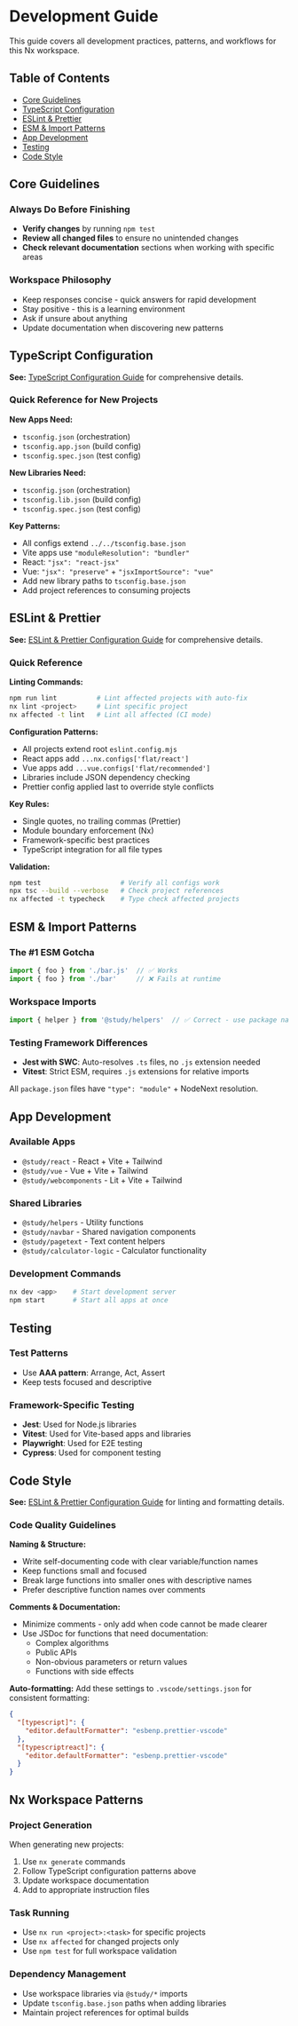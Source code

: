 # Development Guide

This guide covers all development practices, patterns, and workflows for this Nx workspace.

## Table of Contents

- [Core Guidelines](#core-guidelines)
- [TypeScript Configuration](#typescript-configuration)
- [ESLint & Prettier](#eslint--prettier)
- [ESM & Import Patterns](#esm--import-patterns)
- [App Development](#app-development)
- [Testing](#testing)
- [Code Style](#code-style)

## Core Guidelines

### Always Do Before Finishing
- **Verify changes** by running `npm test`
- **Review all changed files** to ensure no unintended changes
- **Check relevant documentation** sections when working with specific areas

### Workspace Philosophy
- Keep responses concise - quick answers for rapid development
- Stay positive - this is a learning environment
- Ask if unsure about anything
- Update documentation when discovering new patterns

## TypeScript Configuration

**See:** [TypeScript Configuration Guide](TYPESCRIPT_CONFIG.md) for comprehensive details.

### Quick Reference for New Projects

**New Apps Need:**
- `tsconfig.json` (orchestration)
- `tsconfig.app.json` (build config)
- `tsconfig.spec.json` (test config)

**New Libraries Need:**
- `tsconfig.json` (orchestration)
- `tsconfig.lib.json` (build config)
- `tsconfig.spec.json` (test config)

**Key Patterns:**
- All configs extend `../../tsconfig.base.json`
- Vite apps use `"moduleResolution": "bundler"`
- React: `"jsx": "react-jsx"`
- Vue: `"jsx": "preserve"` + `"jsxImportSource": "vue"`
- Add new library paths to `tsconfig.base.json`
- Add project references to consuming projects

## ESLint & Prettier

**See:** [ESLint & Prettier Configuration Guide](ESLINT_PRETTIER_CONFIG.md) for comprehensive details.

### Quick Reference

**Linting Commands:**
```bash
npm run lint          # Lint affected projects with auto-fix
nx lint <project>     # Lint specific project
nx affected -t lint   # Lint all affected (CI mode)
```

**Configuration Patterns:**
- All projects extend root `eslint.config.mjs`
- React apps add `...nx.configs['flat/react']`
- Vue apps add `...vue.configs['flat/recommended']`
- Libraries include JSON dependency checking
- Prettier config applied last to override style conflicts

**Key Rules:**
- Single quotes, no trailing commas (Prettier)
- Module boundary enforcement (Nx)
- Framework-specific best practices
- TypeScript integration for all file types

**Validation:**
```bash
npm test                    # Verify all configs work
npx tsc --build --verbose   # Check project references
nx affected -t typecheck    # Type check affected projects
```

## ESM & Import Patterns

### The #1 ESM Gotcha
```typescript
import { foo } from './bar.js'  // ✅ Works
import { foo } from './bar'     // ❌ Fails at runtime
```

### Workspace Imports
```typescript
import { helper } from '@study/helpers'  // ✅ Correct - use package names
```

### Testing Framework Differences
- **Jest with SWC**: Auto-resolves `.ts` files, no `.js` extension needed
- **Vitest**: Strict ESM, requires `.js` extensions for relative imports

All `package.json` files have `"type": "module"` + NodeNext resolution.

## App Development

### Available Apps
- `@study/react` - React + Vite + Tailwind
- `@study/vue` - Vue + Vite + Tailwind  
- `@study/webcomponents` - Lit + Vite + Tailwind

### Shared Libraries
- `@study/helpers` - Utility functions
- `@study/navbar` - Shared navigation components
- `@study/pagetext` - Text content helpers
- `@study/calculator-logic` - Calculator functionality

### Development Commands
```bash
nx dev <app>    # Start development server
npm start       # Start all apps at once
```

## Testing

### Test Patterns
- Use **AAA pattern**: Arrange, Act, Assert
- Keep tests focused and descriptive

### Framework-Specific Testing
- **Jest**: Used for Node.js libraries
- **Vitest**: Used for Vite-based apps and libraries
- **Playwright**: Used for E2E testing
- **Cypress**: Used for component testing

## Code Style

**See:** [ESLint & Prettier Configuration Guide](ESLINT_PRETTIER_CONFIG.md) for linting and formatting details.

### Code Quality Guidelines

**Naming & Structure:**
- Write self-documenting code with clear variable/function names
- Keep functions small and focused
- Break large functions into smaller ones with descriptive names
- Prefer descriptive function names over comments

**Comments & Documentation:**
- Minimize comments - only add when code cannot be made clearer
- Use JSDoc for functions that need documentation:
  - Complex algorithms
  - Public APIs
  - Non-obvious parameters or return values
  - Functions with side effects

**Auto-formatting:**
Add these settings to `.vscode/settings.json` for consistent formatting:
```json
{
  "[typescript]": {
    "editor.defaultFormatter": "esbenp.prettier-vscode"
  },
  "[typescriptreact]": {
    "editor.defaultFormatter": "esbenp.prettier-vscode"
  }
}
```

## Nx Workspace Patterns

### Project Generation
When generating new projects:
1. Use `nx generate` commands
2. Follow TypeScript configuration patterns above
3. Update workspace documentation
4. Add to appropriate instruction files

### Task Running
- Use `nx run <project>:<task>` for specific projects
- Use `nx affected` for changed projects only
- Use `npm test` for full workspace validation

### Dependency Management
- Use workspace libraries via `@study/*` imports
- Update `tsconfig.base.json` paths when adding libraries
- Maintain project references for optimal builds
